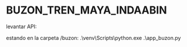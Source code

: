 # BUZON_TREN_MAYA_INDAABIN
levantar API:

estando en la carpeta /buzon: .\venv\Scripts\python.exe .\app_buzon.py